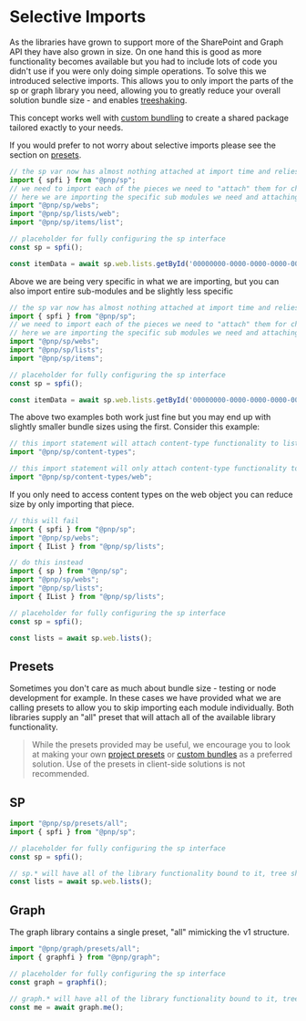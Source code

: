 # Selective Imports

As the libraries have grown to support more of the SharePoint and Graph API they have also grown in size. On one hand this is good as more functionality becomes available but you had to include lots of code you didn't use if you were only doing simple operations. To solve this we introduced selective imports. This allows you to only import the parts of the sp or graph library you need, allowing you to greatly reduce your overall solution bundle size - and enables [treeshaking](https://github.com/rollup/rollup#tree-shaking).

This concept works well with [custom bundling](./custom-bundle.md) to create a shared package tailored exactly to your needs.

If you would prefer to not worry about selective imports please see the section on [presets](#presets).

```TypeScript
// the sp var now has almost nothing attached at import time and relies on
import { spfi } from "@pnp/sp";
// we need to import each of the pieces we need to "attach" them for chaining
// here we are importing the specific sub modules we need and attaching the functionality for lists to web and items to list
import "@pnp/sp/webs";
import "@pnp/sp/lists/web";
import "@pnp/sp/items/list";

// placeholder for fully configuring the sp interface
const sp = spfi();

const itemData = await sp.web.lists.getById('00000000-0000-0000-0000-000000000000').items.getById(1)();
```

Above we are being very specific in what we are importing, but you can also import entire sub-modules and be slightly less specific

```TypeScript
// the sp var now has almost nothing attached at import time and relies on
import { spfi } from "@pnp/sp";
// we need to import each of the pieces we need to "attach" them for chaining
// here we are importing the specific sub modules we need and attaching the functionality for lists to web and items to list
import "@pnp/sp/webs";
import "@pnp/sp/lists";
import "@pnp/sp/items";

// placeholder for fully configuring the sp interface
const sp = spfi();

const itemData = await sp.web.lists.getById('00000000-0000-0000-0000-000000000000').items.getById(1)();
```

The above two examples both work just fine but you may end up with slightly smaller bundle sizes using the first. Consider this example:

```TypeScript
// this import statement will attach content-type functionality to list, web, and item
import "@pnp/sp/content-types";

// this import statement will only attach content-type functionality to web
import "@pnp/sp/content-types/web";
```

If you only need to access content types on the web object you can reduce size by only importing that piece.

```TypeScript
// this will fail
import { spfi } from "@pnp/sp";
import "@pnp/sp/webs";
import { IList } from "@pnp/sp/lists";

// do this instead
import { sp } from "@pnp/sp";
import "@pnp/sp/webs";
import "@pnp/sp/lists";
import { IList } from "@pnp/sp/lists";

// placeholder for fully configuring the sp interface
const sp = spfi();

const lists = await sp.web.lists();
```

## Presets

Sometimes you don't care as much about bundle size - testing or node development for example. In these cases we have provided what we are calling presets to allow you to skip importing each module individually. Both libraries supply an "all" preset that will attach all of the available library functionality.

> While the presets provided may be useful, we encourage you to look at making your own [project presets](./project-preset.md) or [custom bundles](./custom-bundle.md) as a preferred solution. Use of the presets in client-side solutions is not recommended.

## SP

```TypeScript
import "@pnp/sp/presets/all";
import { spfi } from "@pnp/sp";

// placeholder for fully configuring the sp interface
const sp = spfi();

// sp.* will have all of the library functionality bound to it, tree shaking will not work
const lists = await sp.web.lists();
```

## Graph

The graph library contains a single preset, "all" mimicking the v1 structure.

```TypeScript
import "@pnp/graph/presets/all";
import { graphfi } from "@pnp/graph";

// placeholder for fully configuring the sp interface
const graph = graphfi();

// graph.* will have all of the library functionality bound to it, tree shaking will not work
const me = await graph.me();
```
